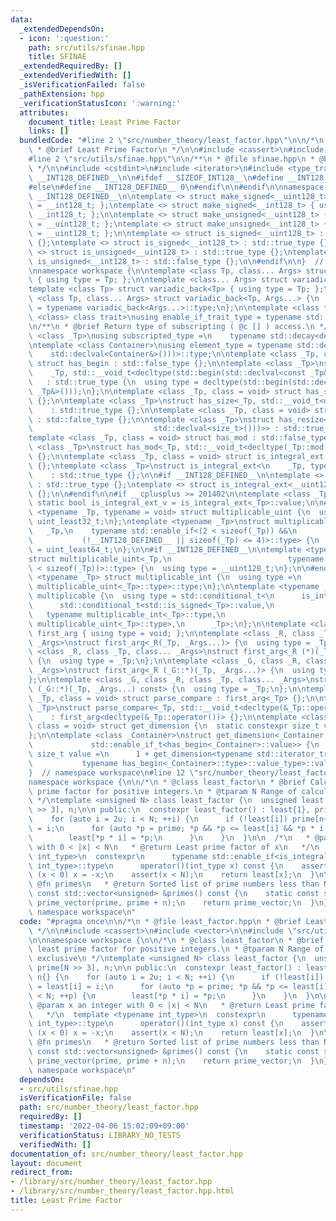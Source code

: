 ```yaml
---
data:
  _extendedDependsOn:
  - icon: ':question:'
    path: src/utils/sfinae.hpp
    title: SFINAE
  _extendedRequiredBy: []
  _extendedVerifiedWith: []
  _isVerificationFailed: false
  _pathExtension: hpp
  _verificationStatusIcon: ':warning:'
  attributes:
    document_title: Least Prime Factor
    links: []
  bundledCode: "#line 2 \"src/number_theory/least_factor.hpp\"\n\n/*\n * @file least_factor.hpp\n\
    \ * @brief Least Prime Factor\n */\n\n#include <cassert>\n#include <vector>\n\n\
    #line 2 \"src/utils/sfinae.hpp\"\n\n/**\n * @file sfinae.hpp\n * @brief SFINAE\n\
    \ */\n\n#include <cstdint>\n#include <iterator>\n#include <type_traits>\n\n#ifndef\
    \ __INT128_DEFINED__\n\n#ifdef __SIZEOF_INT128__\n#define __INT128_DEFINED__ 1\n\
    #else\n#define __INT128_DEFINED__ 0\n#endif\n\n#endif\n\nnamespace std {\n\n#if\
    \ __INT128_DEFINED__\n\ntemplate <> struct make_signed<__uint128_t> { using type\
    \ = __int128_t; };\ntemplate <> struct make_signed<__int128_t> { using type =\
    \ __int128_t; };\n\ntemplate <> struct make_unsigned<__uint128_t> { using type\
    \ = __uint128_t; };\ntemplate <> struct make_unsigned<__int128_t> { using type\
    \ = __uint128_t; };\n\ntemplate <> struct is_signed<__uint128_t> : std::false_type\
    \ {};\ntemplate <> struct is_signed<__int128_t> : std::true_type {};\n\ntemplate\
    \ <> struct is_unsigned<__uint128_t> : std::true_type {};\ntemplate <> struct\
    \ is_unsigned<__int128_t> : std::false_type {};\n\n#endif\n\n}  // namespace std\n\
    \nnamespace workspace {\n\ntemplate <class Tp, class... Args> struct variadic_front\
    \ { using type = Tp; };\n\ntemplate <class... Args> struct variadic_back;\n\n\
    template <class Tp> struct variadic_back<Tp> { using type = Tp; };\n\ntemplate\
    \ <class Tp, class... Args> struct variadic_back<Tp, Args...> {\n  using type\
    \ = typename variadic_back<Args...>::type;\n};\n\ntemplate <class type, template\
    \ <class> class trait>\nusing enable_if_trait_type = typename std::enable_if<trait<type>::value>::type;\n\
    \n/**\n * @brief Return type of subscripting ( @c [] ) access.\n */\ntemplate\
    \ <class _Tp>\nusing subscripted_type =\n    typename std::decay<decltype(std::declval<_Tp&>()[0])>::type;\n\
    \ntemplate <class Container>\nusing element_type = typename std::decay<decltype(*std::begin(\n\
    \    std::declval<Container&>()))>::type;\n\ntemplate <class _Tp, class = void>\
    \ struct has_begin : std::false_type {};\n\ntemplate <class _Tp>\nstruct has_begin<\n\
    \    _Tp, std::__void_t<decltype(std::begin(std::declval<const _Tp&>()))>>\n \
    \   : std::true_type {\n  using type = decltype(std::begin(std::declval<const\
    \ _Tp&>()));\n};\n\ntemplate <class _Tp, class = void> struct has_size : std::false_type\
    \ {};\n\ntemplate <class _Tp>\nstruct has_size<_Tp, std::__void_t<decltype(std::size(std::declval<_Tp>()))>>\n\
    \    : std::true_type {};\n\ntemplate <class _Tp, class = void> struct has_resize\
    \ : std::false_type {};\n\ntemplate <class _Tp>\nstruct has_resize<_Tp, std::__void_t<decltype(std::declval<_Tp>().resize(\n\
    \                           std::declval<size_t>()))>> : std::true_type {};\n\n\
    template <class _Tp, class = void> struct has_mod : std::false_type {};\n\ntemplate\
    \ <class _Tp>\nstruct has_mod<_Tp, std::__void_t<decltype(_Tp::mod)>> : std::true_type\
    \ {};\n\ntemplate <class _Tp, class = void> struct is_integral_ext : std::false_type\
    \ {};\ntemplate <class _Tp>\nstruct is_integral_ext<\n    _Tp, typename std::enable_if<std::is_integral<_Tp>::value>::type>\n\
    \    : std::true_type {};\n\n#if __INT128_DEFINED__\n\ntemplate <> struct is_integral_ext<__int128_t>\
    \ : std::true_type {};\ntemplate <> struct is_integral_ext<__uint128_t> : std::true_type\
    \ {};\n\n#endif\n\n#if __cplusplus >= 201402\n\ntemplate <class _Tp>\nconstexpr\
    \ static bool is_integral_ext_v = is_integral_ext<_Tp>::value;\n\n#endif\n\ntemplate\
    \ <typename _Tp, typename = void> struct multiplicable_uint {\n  using type =\
    \ uint_least32_t;\n};\ntemplate <typename _Tp>\nstruct multiplicable_uint<\n \
    \   _Tp,\n    typename std::enable_if<(2 < sizeof(_Tp)) &&\n                 \
    \           (!__INT128_DEFINED__ || sizeof(_Tp) <= 4)>::type> {\n  using type\
    \ = uint_least64_t;\n};\n\n#if __INT128_DEFINED__\n\ntemplate <typename _Tp>\n\
    struct multiplicable_uint<_Tp,\n                          typename std::enable_if<(4\
    \ < sizeof(_Tp))>::type> {\n  using type = __uint128_t;\n};\n\n#endif\n\ntemplate\
    \ <typename _Tp> struct multiplicable_int {\n  using type =\n      typename std::make_signed<typename\
    \ multiplicable_uint<_Tp>::type>::type;\n};\n\ntemplate <typename _Tp> struct\
    \ multiplicable {\n  using type = std::conditional_t<\n      is_integral_ext<_Tp>::value,\n\
    \      std::conditional_t<std::is_signed<_Tp>::value,\n                      \
    \   typename multiplicable_int<_Tp>::type,\n                         typename\
    \ multiplicable_uint<_Tp>::type>,\n      _Tp>;\n};\n\ntemplate <class> struct\
    \ first_arg { using type = void; };\n\ntemplate <class _R, class _Tp, class...\
    \ _Args>\nstruct first_arg<_R(_Tp, _Args...)> {\n  using type = _Tp;\n};\n\ntemplate\
    \ <class _R, class _Tp, class... _Args>\nstruct first_arg<_R (*)(_Tp, _Args...)>\
    \ {\n  using type = _Tp;\n};\n\ntemplate <class _G, class _R, class _Tp, class...\
    \ _Args>\nstruct first_arg<_R (_G::*)(_Tp, _Args...)> {\n  using type = _Tp;\n\
    };\n\ntemplate <class _G, class _R, class _Tp, class... _Args>\nstruct first_arg<_R\
    \ (_G::*)(_Tp, _Args...) const> {\n  using type = _Tp;\n};\n\ntemplate <class\
    \ _Tp, class = void> struct parse_compare : first_arg<_Tp> {};\n\ntemplate <class\
    \ _Tp>\nstruct parse_compare<_Tp, std::__void_t<decltype(&_Tp::operator())>>\n\
    \    : first_arg<decltype(&_Tp::operator())> {};\n\ntemplate <class _Container,\
    \ class = void> struct get_dimension {\n  static constexpr size_t value = 0;\n\
    };\n\ntemplate <class _Container>\nstruct get_dimension<_Container,\n        \
    \             std::enable_if_t<has_begin<_Container>::value>> {\n  static constexpr\
    \ size_t value =\n      1 + get_dimension<typename std::iterator_traits<\n   \
    \           typename has_begin<_Container>::type>::value_type>::value;\n};\n\n\
    }  // namespace workspace\n#line 12 \"src/number_theory/least_factor.hpp\"\n\n\
    namespace workspace {\n\n/*\n * @class least_factor\n * @brief Calculate the least\
    \ prime factor for positive integers.\n * @tparam N Range of calculation, exclusive\n\
    \ */\ntemplate <unsigned N> class least_factor {\n  unsigned least[N], prime[N\
    \ >> 3], n;\n\n public:\n  constexpr least_factor() : least{1}, prime{}, n{} {\n\
    \    for (auto i = 2u; i < N; ++i) {\n      if (!least[i]) prime[n++] = least[i]\
    \ = i;\n      for (auto *p = prime; *p && *p <= least[i] && *p * i < N; ++p) {\n\
    \        least[*p * i] = *p;\n      }\n    }\n  }\n\n  /*\n   * @param x an integer\
    \ with 0 < |x| < N\n   * @return Least prime factor of x\n   */\n  template <typename\
    \ int_type>\n  constexpr\n      typename std::enable_if<is_integral_ext<int_type>::value,\
    \ int_type>::type\n      operator()(int_type x) const {\n    assert(x);\n    if\
    \ (x < 0) x = -x;\n    assert(x < N);\n    return least[x];\n  }\n\n  /*\n   *\
    \ @fn primes\n   * @return Sorted list of prime numbers less than N\n   */\n \
    \ const std::vector<unsigned> &primes() const {\n    static const std::vector<unsigned>\
    \ prime_vector(prime, prime + n);\n    return prime_vector;\n  }\n};\n\n}  //\
    \ namespace workspace\n"
  code: "#pragma once\n\n/*\n * @file least_factor.hpp\n * @brief Least Prime Factor\n\
    \ */\n\n#include <cassert>\n#include <vector>\n\n#include \"src/utils/sfinae.hpp\"\
    \n\nnamespace workspace {\n\n/*\n * @class least_factor\n * @brief Calculate the\
    \ least prime factor for positive integers.\n * @tparam N Range of calculation,\
    \ exclusive\n */\ntemplate <unsigned N> class least_factor {\n  unsigned least[N],\
    \ prime[N >> 3], n;\n\n public:\n  constexpr least_factor() : least{1}, prime{},\
    \ n{} {\n    for (auto i = 2u; i < N; ++i) {\n      if (!least[i]) prime[n++]\
    \ = least[i] = i;\n      for (auto *p = prime; *p && *p <= least[i] && *p * i\
    \ < N; ++p) {\n        least[*p * i] = *p;\n      }\n    }\n  }\n\n  /*\n   *\
    \ @param x an integer with 0 < |x| < N\n   * @return Least prime factor of x\n\
    \   */\n  template <typename int_type>\n  constexpr\n      typename std::enable_if<is_integral_ext<int_type>::value,\
    \ int_type>::type\n      operator()(int_type x) const {\n    assert(x);\n    if\
    \ (x < 0) x = -x;\n    assert(x < N);\n    return least[x];\n  }\n\n  /*\n   *\
    \ @fn primes\n   * @return Sorted list of prime numbers less than N\n   */\n \
    \ const std::vector<unsigned> &primes() const {\n    static const std::vector<unsigned>\
    \ prime_vector(prime, prime + n);\n    return prime_vector;\n  }\n};\n\n}  //\
    \ namespace workspace\n"
  dependsOn:
  - src/utils/sfinae.hpp
  isVerificationFile: false
  path: src/number_theory/least_factor.hpp
  requiredBy: []
  timestamp: '2022-04-06 15:02:09+09:00'
  verificationStatus: LIBRARY_NO_TESTS
  verifiedWith: []
documentation_of: src/number_theory/least_factor.hpp
layout: document
redirect_from:
- /library/src/number_theory/least_factor.hpp
- /library/src/number_theory/least_factor.hpp.html
title: Least Prime Factor
---
```

